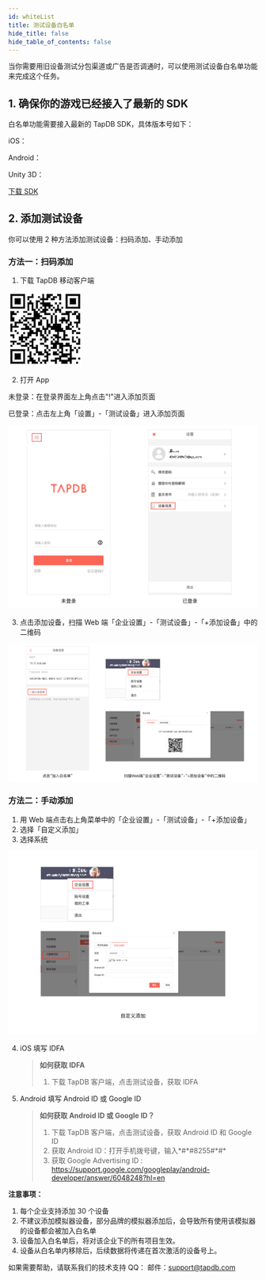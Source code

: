 ```yaml
---
id: whiteList
title: 测试设备白名单
hide_title: false
hide_table_of_contents: false
---
```


当你需要用旧设备测试分包渠道或广告是否调通时，可以使用测试设备白名单功能来完成这个任务。

## 1. 确保你的游戏已经接入了最新的 SDK

白名单功能需要接入最新的 TapDB SDK，具体版本号如下：

iOS：<Data field="sdk.0.version"/>

Android：<Data field="sdk.1.version"/>

Unity 3D：<Data field="sdk.2.version"/>

[下载 SDK](../download "_blank")

## 2. 添加测试设备

你可以使用 2 种方法添加测试设备：扫码添加、手动添加


### 方法一：扫码添加

1. 下载 TapDB 移动客户端

![图片描述](/img/whiteList/04.png)

2. 打开 App

未登录：在登录界面左上角点击"!"进入添加页面

已登录：点击左上角「设置」-「测试设备」进入添加页面

![图片描述](/img/whiteList/02.png)

3. 点击添加设备，扫描 Web 端「企业设置」-「测试设备」-「+添加设备」中的二维码

![图片描述](/img/whiteList/01.png)

### 方法二：手动添加

1.  用 Web 端点击右上角菜单中的「企业设置」-「测试设备」-「+添加设备」
2.  选择「自定义添加」
3.  选择系统

![图片描述](/img/whiteList/03.png)

4. iOS 填写 IDFA

   > **如何获取 IDFA**
   >
   > 1. 下载 TapDB 客户端，点击测试设备，获取 IDFA

5. Android 填写 Android ID 或 Google ID
   > **如何获取 Android ID 或 Google ID？**
   >
   > 1. 下载 TapDB 客户端，点击测试设备，获取 Android ID 和 Google ID
   > 2. 获取 Android ID：打开手机拨号键，输入\*#\*#8255#\*#\*
   > 3. 获取 Google Advertising ID : <https://support.google.com/googleplay/android-developer/answer/6048248?hl=en>

**注意事项：**

1.  每个企业支持添加 30 个设备
2.  不建议添加模拟器设备，部分品牌的模拟器添加后，会导致所有使用该模拟器的设备都会被加入白名单
3.  设备加入白名单后，将对该企业下的所有项目生效。
4.  设备从白名单内移除后，后续数据将传递在首次激活的设备号上。

如果需要帮助，请联系我们的技术支持
QQ：<Data field="tapdb.support.QQ"/>
邮件：support@tapdb.com
